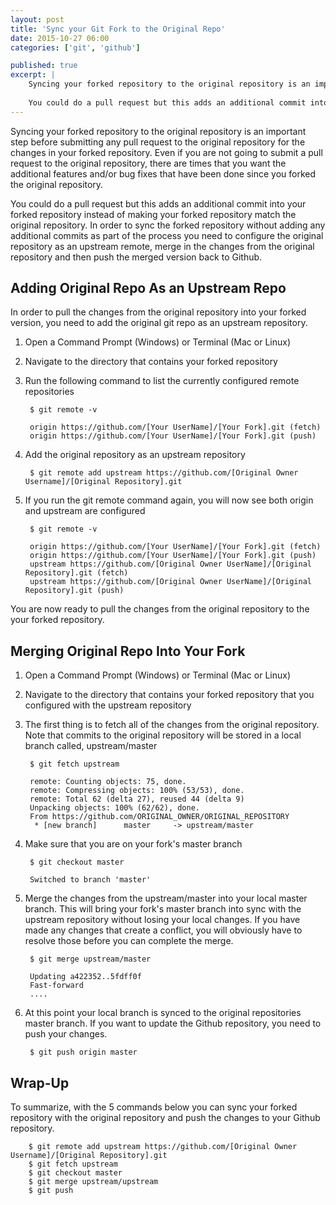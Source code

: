 ```yaml
---
layout: post
title: 'Sync your Git Fork to the Original Repo'
date: 2015-10-27 06:00
categories: ['git', 'github']

published: true
excerpt: | 
    Syncing your forked repository to the original repository is an important step before submitting any pull request to the original repository for the changes in your forked repository.  Even if you are not going to submit a pull request to the original repository, there are times that you want the additional features and/or bug fixes that have been done since you forked the original repository.  
    
    You could do a pull request but this adds an additional commit into your forked repository instead of making your forked repository match the original repository.  In order to sync the forked repository without adding any additional commits as part of the process you need to configure the original repository as an upstream remote, merge in the changes from the original repository and then push the merged version back to Github.  
---
```


Syncing your forked repository to the original repository is an important step before submitting any pull request to the original repository for the changes in your forked repository.  Even if you are not going to submit a pull request to the original repository, there are times that you want the additional features and/or bug fixes that have been done since you forked the original repository.  

You could do a pull request but this adds an additional commit into your forked repository instead of making your forked repository match the original repository.  In order to sync the forked repository without adding any additional commits as part of the process you need to configure the original repository as an upstream remote, merge in the changes from the original repository and then push the merged version back to Github.  

## Adding Original Repo As an Upstream Repo

In order to pull the changes from the original repository into your forked version, you need to add the original git repo as an upstream repository.

1. Open a Command Prompt (Windows) or Terminal (Mac or Linux)
1. Navigate to the directory that contains your forked repository
1. Run the following command to list the currently configured remote repositories

        $ git remote -v
        
        origin https://github.com/[Your UserName]/[Your Fork].git (fetch)
        origin https://github.com/[Your UserName]/[Your Fork].git (push)
        
1. Add the original repository as an upstream repository 

        $ git remote add upstream https://github.com/[Original Owner Username]/[Original Repository].git
        
1. If you run the git remote command again, you will now see both origin and upstream are configured

        $ git remote -v
        
        origin https://github.com/[Your UserName]/[Your Fork].git (fetch)
        origin https://github.com/[Your UserName]/[Your Fork].git (push)
        upstream https://github.com/[Original Owner UserName]/[Original Repository].git (fetch)
        upstream https://github.com/[Original Owner UserName]/[Original Repository].git (push)
        
You are now ready to pull the changes from the original repository to the your forked repository.
                 
## Merging Original Repo Into Your Fork

1. Open a Command Prompt (Windows) or Terminal (Mac or Linux)
1. Navigate to the directory that contains your forked repository that you configured with the upstream repository
1. The first thing is to fetch all of the changes from the original repository.  Note that commits to the original repository will be stored in a local branch called, upstream/master

        $ git fetch upstream
        
        remote: Counting objects: 75, done.
        remote: Compressing objects: 100% (53/53), done.
        remote: Total 62 (delta 27), reused 44 (delta 9)
        Unpacking objects: 100% (62/62), done.
        From https://github.com/ORIGINAL_OWNER/ORIGINAL_REPOSITORY
         * [new branch]      master     -> upstream/master

1. Make sure that you are on your fork's master branch

        $ git checkout master
        
        Switched to branch 'master'
        
1. Merge the changes from the upstream/master into your local master branch.  This will bring your fork's master branch into sync with the upstream repository without losing your local changes.  If you have made any changes that create a conflict, you will obviously have to resolve those before you can complete the merge.

        $ git merge upstream/master
        
        Updating a422352..5fdff0f
        Fast-forward
        ....

1. At this point your local branch is synced to the original repositories master branch.  If you want to update the Github repository, you need to push your changes.

        $ git push origin master
             

## Wrap-Up

To summarize, with the 5 commands below you can sync your forked repository with the original repository and push the changes to your Github repository.     

 
        $ git remote add upstream https://github.com/[Original Owner Username]/[Original Repository].git
        $ git fetch upstream
        $ git checkout master
        $ git merge upstream/upstream
        $ git push
          
